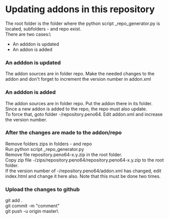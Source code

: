 # Updating addons in this repository

The root folder is the folder where the python script _repo_generator.py is located, subfolders - and repo exist.\
There are two cases:\
- An adddon is updated
- An addon is added

### An adddon is updated

The addon sources are in folder repo. Make the needed changes to the addon and don't forget to increment the version number in addon.xml

### An adddon is added

The addon sources are in folder repo. Put the addon there in its folder.\
Since a new addon is added to the repo, the repo must also update.\
To force that, goto folder -/repository.peno64. Edit addon.xml and increase the version number.

### After the changes are made to the addon/repo

Remove folders zips in folders - and repo\
Run python script _repo_generator.py\
Remove file repository.peno64-x.y.zip in the root folder.\
Copy zip file -/zips/repository.peno64/repository.peno64-x.y.zip to the root folder.\
If the version number of -/repository.peno64/addon.xml has changed, edit index.html and change it here also. Note that this must be done two times.

### Upload the changes to github
git add .\
git commit -m "comment"\
git push -u origin master\
